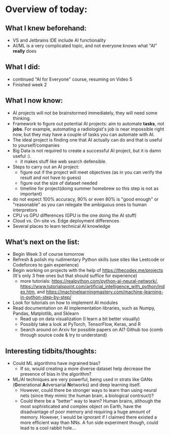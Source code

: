 # Overview of today: 
## What I knew beforehand:  
- VS and Jetbrains IDE include AI functionality
- AI/ML is a very complicated topic, and not everyone knows what "AI" __really__ does 
## What I did:  
- continued "AI for Everyone" course, resuming on Video 5
- Finished week 2
## What I now know:
- AI projects will not be brainstormed immediately, they will need some thinking.
- Framework to figure out potential AI projects: aim to automate **tasks**, not **jobs**. For example, automating a radiologist's job is near impossible right now, but they may have a couple of tasks you can automate with AI.
- The ideal project is finding one that AI actually can do and that is useful to yourself/companies
- Big Data is not required to create a successful AI project, but it is damn useful :).
    - it makes stuff like web search defensible.
- Steps to carry out an AI project:
    - figure out if the project will meet objectives (as in you can verify the result and not have to guess)
    - figure out the size of dataset needed
    - timeline for project(doing summer homebrew so this step is not as important)
- do not expect 100% accuracy, 90% or even 80% is "good enough" or "reasonable" as you can relegate the ambiguous ones to human interpretors
- CPU vs GPU differences (GPU is the one doing the AI stuff)
- Cloud vs. On-site vs. Edge deployment differences
- Several places to learn technical AI knowledge
## What’s next on the list:
- Begin Week 3 of course tomorrow
- Refresh & polish my rudimentary Python skills (use sites like Leetcode or Codeforces to gain experience)
- Begin working on projects with the help of https://thecodex.me/projects (It's only 3 free ones but that should suffice for experience)
    - more tutorials: https://realpython.com/python-ai-neural-network/, https://www.tutorialspoint.com/artificial_intelligence_with_python/index.htm, and https://machinelearningmastery.com/machine-learning-in-python-step-by-step/
- Look for tutorials on how to implement AI modules
- Read documentation on AI implementation libraries, such as Numpy, Pandas, Matplotlib, and Sklearn
    - Read up on data visualization (I learn a bit better visually)
    - Possibly take a look at PyTorch, TensorFlow, Keras, and R
    - Search around on Arxiv for possible papers on AI? Github too (comb through source code & try to understand)
## Interesting tidbits/thoughts:
- Could ML algorithms have ingrained bias? 
    - If so, would creating a more diverse dataset help decrease the presence of bias in the algorithm?
- ML/AI techniques are very powerful, being used in strats like GANs (**G**enerational **A**dversarial **N**etworks) and deep learning itself. 
    - However, could there be stronger ways to learn than using neural nets (since they mimic the human brain, a biological contrsuct)?
    - Could there be a "better" way to learn? Human brains, although the most sophisticated and complex object on Earth, have the disadvantage of poor memory and requiring a huge amount of memory. However, I would be ignorant if I claimed there existed a more efficient way than NNs. A fun side experiment though, could lead to a cool rabbit hole...
